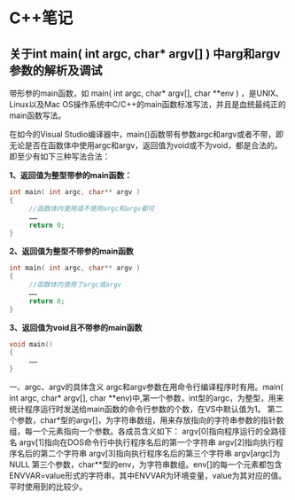 # C++笔记

## 关于int main( int argc, char* argv[] ) 中arg和argv参数的解析及调试

带形参的main函数，如 main( int argc, char* argv[], char **env ) ，是UNIX、Linux以及Mac OS操作系统中C/C++的main函数标准写法，并且是血统最纯正的main函数写法。 

在如今的Visual Studio编译器中，main()函数带有参数argc和argv或者不带，即无论是否在函数体中使用argc和argv，返回值为void或不为void，都是合法的。即至少有如下三种写法合法：

**1、返回值为整型带参的main函数：**

```C++
int main( int argc, char** argv )
{ 
     //函数体内使用或不使用argc和argv都可
     ……
     return 0;
}
```

**2、返回值为整型不带参的main函数**

```C++
int main( int argc, char** argv )
{ 
     //函数体内使用了argc或argv
     ……
     return 0;
}
```

**3、返回值为void且不带参的main函数**

```C++
void main()
{ 
     ……
}
```

一、argc、argv的具体含义 
argc和argv参数在用命令行编译程序时有用。main( int argc, char* argv[], char **env)中,第一个参数，int型的argc，为整型，用来统计程序运行时发送给main函数的命令行参数的个数，在VS中默认值为1。 第二个参数，char*型的argv[]，为字符串数组，用来存放指向的字符串参数的指针数组，每一个元素指向一个参数。各成员含义如下： 
argv[0]指向程序运行的全路径名 
argv[1]指向在DOS命令行中执行程序名后的第一个字符串 
argv[2]指向执行程序名后的第二个字符串 
argv[3]指向执行程序名后的第三个字符串 
argv[argc]为NULL 
第三个参数，char\**型的env，为字符串数组。env[]的每一个元素都包含ENVVAR=value形式的字符串，其中ENVVAR为环境变量，value为其对应的值。平时使用到的比较少。
